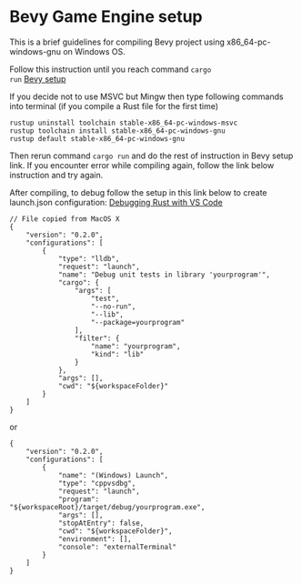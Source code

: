 # Bevy Game Engine setup

This is a brief guidelines for compiling Bevy project using x86_64-pc-windows-gnu on Windows OS.

Follow this instruction until you reach command <code>cargo run</code>
[Bevy setup](https://bevyengine.org/learn/book/getting-started/setup/)

If you decide not to use MSVC but Mingw then type following commands into terminal (if you compile a Rust file for the first time)
```console
rustup uninstall toolchain stable-x86_64-pc-windows-msvc
rustup toolchain install stable-x86_64-pc-windows-gnu
rustup default stable-x86_64-pc-windows-gnu
```

Then rerun command <code>cargo run</code> and do the rest of instruction in Bevy setup link. If you encounter error while compiling again, follow the link below instruction and try again.

After compiling, to debug follow the setup in this link below to create launch.json configuration:
[Debugging Rust with VS Code](https://dev.to/rogertorres/debugging-rust-with-vs-code-11dj)

```
// File copied from MacOS X
{
    "version": "0.2.0",
    "configurations": [
        {
            "type": "lldb",
            "request": "launch",
            "name": "Debug unit tests in library 'yourprogram'",
            "cargo": {
                "args": [
                    "test",
                    "--no-run",
                    "--lib",
                    "--package=yourprogram"
                ],
                "filter": {
                    "name": "yourprogram",
                    "kind": "lib"
                }
            },
            "args": [],
            "cwd": "${workspaceFolder}"
        }
    ]
}
```
or
```
{
    "version": "0.2.0",
    "configurations": [
        {
            "name": "(Windows) Launch",
            "type": "cppvsdbg",
            "request": "launch",
            "program": "${workspaceRoot}/target/debug/yourprogram.exe",
            "args": [],
            "stopAtEntry": false,
            "cwd": "${workspaceFolder}",
            "environment": [],
            "console": "externalTerminal"
        }
    ]
}
```

